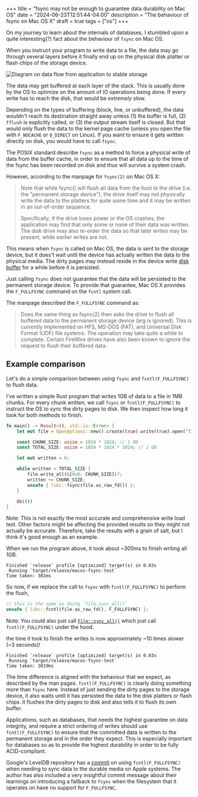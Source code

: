 +++
title = "fsync may not be enough to guarantee data durability on Mac OS"
date = "2024-06-23T12:51:44-04:00"
description = "The behaviour of fsync on Mac OS X"
draft = true
tags = ["os"]
+++

On my journey to learn about the internals of databases, I stumbled upon a quite interesting(?) fact about the behaviour of `fsync` on Mac OS.

When you instruct your program to write data to a file, the data may go through several layers before it finally end up on the physical disk platter or flash chips of the storage device.

<div class="image">
  <img src="/images/data-buffered-flow.png" alt="Diagram on data flow from application to stable storage"/>
</div>

The data may get buffered at each layer of the stack. This is usually done by the OS to optimize on the amount of IO operations being done. If every write has to reach the disk, that would be _extremely_ slow.

Depending on the types of buffering (block, line, or unbuffered), the data wouldn't reach its destination straight away unless (1) the buffer is full, (2) `fflush` is explicitly called, or (3) the output stream itself is closed. But that would only flush the data to the kernel page cache (unless you open the file with `F_NOCACHE` or `O_DIRECT` on Linux). If you want to ensure it gets written directly on disk, you would have to call `fsync`.

The POSIX standard describe `fsync` as a method to force a physical write of data from the buffer cache, in order to ensure that all data up to the time of the fsync has been recorded on disk and thus will survive a system crash.

However, according to the manpage for `fsync(2)` on Mac OS X:

> Note that while fsync() will flush all data from the host to the drive (i.e. the "permanent storage device"), the drive itself may not physically write the data to the platters for quite some time and it may be written in an out-of-order sequence.
>
> Specifically, if the drive loses power or the OS crashes, the application may find that only some or none of their data was written. The disk drive may also re-order the data so that later writes may be present, while earlier writes are not.

This means when `fsync` is called on Mac OS, the data is sent to the storage device, but it does't wait until the device has actually written the data to the physical media. The dirty pages may instead reside in the device write [disk buffer](https://en.wikipedia.org/wiki/Disk_buffer) for a while before it is persisted.

Just calling `fsync` does not guarantee that the data will be persisted to the permanent storage device. To provide that guarantee, Mac OS X provides the `F_FULLFSYNC` command on the `fcntl` system call.

The manpage described the `F_FULLFSYNC` command as:

> Does the same thing as fsync(2) then asks the drive to flush all buffered data to the permanent storage device (arg is ignored). This is currently implemented on HFS, MS-DOS (FAT), and Universal Disk Format (UDF) file systems. The operation may take quite a while to complete.  Certain FireWire drives have also been known to ignore the request to flush their buffered data.

## Example comparison

Let's do a simple comparison between using `fsync` and `fcntl(F_FULLFSYNC)` to flush data.

I've written a simple Rust program that writes 1GB of data to a file in 1MB chunks. For every chunk written, we call `fsync` or `fcntl(F_FULLFSYNC)` to instruct the OS to sync the dirty pages to disk. We then inspect how long it took for both methods to finish.

```rust
fn main() -> Result<(), std::io::Error> {
    let mut file = OpenOptions::new().create(true).write(true).open("file.txt")?;

    const CHUNK_SIZE: usize = 1024 * 1024; // 1 MB
    const TOTAL_SIZE: usize = 1024 * 1024 * 1024; // 1 GB

    let mut written = 0;

    while written < TOTAL_SIZE {
        file.write_all(&[0u8; CHUNK_SIZE])?;
        written += CHUNK_SIZE;
        unsafe { libc::fsync(file.as_raw_fd()) };
    }

    Ok(())
}
```

Note: This is not exactly the most accurate and comprehensive write load test. Other factors might be affecting the provided results so they might not actually be accurate. Therefore, take the results with a grain of salt, but I think it's good enough as an example.

When we run the program above, it took about ~300ms to finish writing all 1GB.

```console
Finished `release` profile [optimized] target(s) in 0.03s
 Running `target/release/macos-fsync-test`
Time taken: 302ms
```

So now, if we replace the call to `fsync` with `fcntl(F_FULLFSYNC)` to perform the flush,

```rust
// this is the same as doing `file.sync_all()`
unsafe { libc::fcntl(file.as_raw_fd(), F_FULLFSYNC) };
```

Note: You could also just call [`File::sync_all()`](https://github.com/rust-lang/rust/blob/33422e72c8a66bdb5ee21246a948a1a02ca91674/library/std/src/sys/pal/unix/fs.rs#L1188-L1200) which just call `fcntl(F_FULLFSYNC)` under the hood.

the time it took to finish the writes is now approximately ~10 times slower (~3 seconds)!

```console
Finished `release` profile [optimized] target(s) in 0.03s
 Running `target/release/macos-fsync-test`
Time taken: 3019ms
```

The time difference is aligned with the behaviour that we expect, as described by the man pages. `fcntl(F_FULLFSYNC)` is clearly doing something more than `fsync` here. Instead of just sending the dirty pages to the storage device, it also waits until it has persisted the data to the disk platters or flash chips. it flushes the dirty pages to disk and also tells it to flush its own buffer.

Applications, such as databases, that needs the highest guarantee on data integrity, and require a strict ordering of writes should use `fcntl(F_FULLFSYNC)` to ensure that the committed data is written to the permanent storage and in the order they expect. This is especially important for databases so as to provide the highest durability in order to be fully ACID-compliant.

Google's LevelDB repository has a [commit](https://github.com/google/leveldb/commit/296de8d5b8e4e57bd1e46c981114dfbe58a8c4fa) on using `fcntl(F_FULLFSYNC)` when needing to sync data to the durable media on Apple systems. The author has also included a very insightful commit message about their learnings on introducing a fallback to `fsync` when the filesystem that it operates on have no support for `F_FULLFSYNC`.
